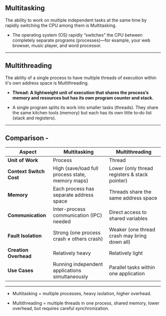 ## Multitasking

The ability to work on multiple independent tasks at the same time  by rapidly switching the CPU among them is Multitasking.

- The operating system (OS) rapidly “switches” the CPU between completely separate programs (processes)—for example, your web browser, music player, and word processor.

---
## Multithreading
The ability of a single process to have multiple threads of execution within it's own address space is Multithreading.

- **Thread: A lightweight unit of execution that shares the process’s memory and resources but has its own program counter and stack.**

- A single program splits its work into smaller tasks (threads). They share the same kitchen tools (memory) but each has its own little to‑do list (stack and registers).

---

## Comparison -

| Aspect                  | Multitasking                                     | Multithreading                                |
| ----------------------- | ------------------------------------------------ | --------------------------------------------- |
| **Unit of Work**        | Process                                          | Thread                                        |
| **Context Switch Cost** | High (save/load full process state, memory maps) | Lower (only thread registers & stack pointer) |
| **Memory**              | Each process has separate address space          | Threads share the same address space          |
| **Communication**       | Inter-process communication (IPC) needed         | Direct access to shared variables             |
| **Fault Isolation**     | Strong (one process crash ≠ others crash)        | Weaker (one thread crash may bring down all)  |
| **Creation Overhead**   | Relatively heavy                                 | Relatively light                              |
| **Use Cases**           | Running independent applications simultaneously  | Parallel tasks within one application         |

---

- Multitasking = multiple processes, heavy isolation, higher overhead.

- Multithreading = multiple threads in one process, shared memory, lower overhead, but requires careful synchronization.
